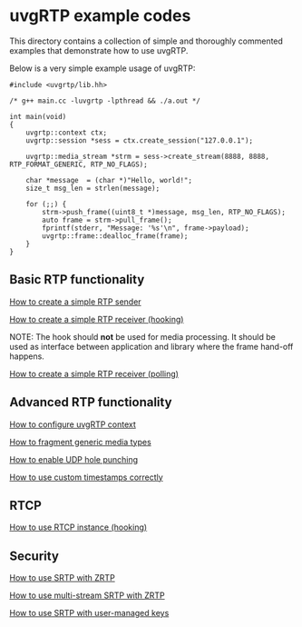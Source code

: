 # uvgRTP example codes

This directory contains a collection of simple and thoroughly commented examples that demonstrate how to use uvgRTP.

Below is a very simple example usage of uvgRTP:

```
#include <uvgrtp/lib.hh>

/* g++ main.cc -luvgrtp -lpthread && ./a.out */

int main(void)
{
    uvgrtp::context ctx;
    uvgrtp::session *sess = ctx.create_session("127.0.0.1");

    uvgrtp::media_stream *strm = sess->create_stream(8888, 8888, RTP_FORMAT_GENERIC, RTP_NO_FLAGS);

    char *message  = (char *)"Hello, world!";
    size_t msg_len = strlen(message);

    for (;;) {
        strm->push_frame((uint8_t *)message, msg_len, RTP_NO_FLAGS);
        auto frame = strm->pull_frame();
        fprintf(stderr, "Message: '%s'\n", frame->payload);
        uvgrtp::frame::dealloc_frame(frame);
    }
}
```

## Basic RTP functionality

[How to create a simple RTP sender](sending.cc)

[How to create a simple RTP receiver (hooking)](receiving_hook.cc)

NOTE: The hook should **not** be used for media processing. It should be used as interface between application and library where the frame hand-off happens.

[How to create a simple RTP receiver (polling)](receiving_poll.cc)

## Advanced RTP functionality

[How to configure uvgRTP context](configuration.cc)

[How to fragment generic media types](sending_generic.cc)

[How to enable UDP hole punching](binding.cc)

[How to use custom timestamps correctly](custom_timestamps.cc)

## RTCP

[How to use RTCP instance (hooking)](rtcp_hook.cc)

## Security

[How to use SRTP with ZRTP](srtp_zrtp.cc)

[How to use multi-stream SRTP with ZRTP](zrtp_multistream.cc)

[How to use SRTP with user-managed keys](srtp_user.cc)
